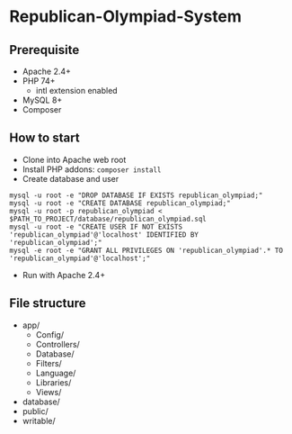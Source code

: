 # Republican-Olympiad-System

## Prerequisite
* Apache 2.4+
* PHP 74+
  * intl extension enabled
* MySQL 8+
* Composer

## How to start

* Clone into Apache web root
* Install PHP addons: `composer install`
* Create database and user  
 ```shell
 mysql -u root -e "DROP DATABASE IF EXISTS republican_olympiad;"
 mysql -u root -e "CREATE DATABASE republican_olympiad;"
 mysql -u root -p republican_olympiad < $PATH_TO_PROJECT/database/republican_olympiad.sql
 mysql -u root -e "CREATE USER IF NOT EXISTS 'republican_olympiad'@'localhost' IDENTIFIED BY 'republican_olympiad';"
 mysql -e root -e "GRANT ALL PRIVILEGES ON 'republican_olympiad'.* TO 'republican_olympiad'@'localhost';"
 ```
* Run with Apache 2.4+

## File structure

* app/
  * Config/
  * Controllers/
  * Database/
  * Filters/
  * Language/
  * Libraries/
  * Views/
* database/
* public/
* writable/
